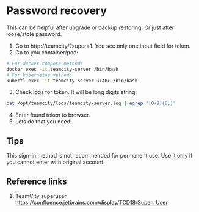 # Password recovery

This can be helpful after upgrade or backup restoring. Or just after loose/stole password.

1. Go to http://teamcity/?super=1. You see only one input field for token.
2. Go to you container/pod:
```bash
# For docker-compose method:
docker exec -it teamcity-server /bin/bash
# For kubernetes method:
kubectl exec -it teamcity-server-<TAB> /bin/bash
```
3. Check logs for token. It will be long digits string:
```bash
cat /opt/teamcity/logs/teamcity-server.log | egrep "[0-9]{8,}"
```
4. Enter found token to browser.
5. Lets do that you need!

## Tips

This sign-in method is not recommended for permanent use. Use it only if you cannot enter with original account.

## Reference links

1. TeamCity superuser
https://confluence.jetbrains.com/display/TCD18/Super+User

